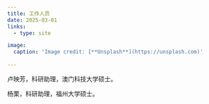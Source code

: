 ```yaml
---
title: 工作人员
date: 2025-03-01
links:
  - type: site

image:
  caption: 'Image credit: [**Unsplash**](https://unsplash.com)'
  
---
```

卢映芳，科研助理，澳门科技大学硕士。

杨栗，科研助理，福州大学硕士。
